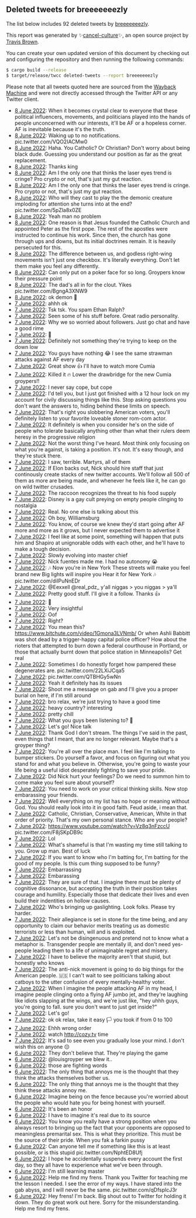 ## Deleted tweets for breeeeeeezly

The list below includes 92 deleted tweets by
[breeeeeeezly](https://twitter.com/breeeeeeezly).



This report was generated by ✨[cancel-culture](https://github.com/travisbrown/cancel-culture)✨,
an open source project by [Travis Brown](https://twitter.com/travisbrown).

You can create your own updated version of this document by checking out and configuring the
repository and then running the following commands:

```bash
$ cargo build --release
$ target/release/twcc deleted-tweets --report breeeeeeezly
```

Please note that all tweets quoted here are sourced from the
[Wayback Machine](https://web.archive.org) and were not directly accessed through the Twitter API or
any Twitter client.

* [ 8 June 2022](https://web.archive.org/web/20220608040526/https://twitter.com/breeeeeeezly/status/1534385429465731074): When it becomes crystal clear to everyone that these political influencers, movements, and politicians played into the hands of people unconcerned with our interests, it'll be AF or a hopeless corner. AF is inevitable because it's the truth. <!--1534385429465731074-->
* [ 8 June 2022](https://web.archive.org/web/20220608031137/https://twitter.com/breeeeeeezly/status/1534372433737678849): Waking up to no notifications. pic.twitter.com/VQO2IACMw0 <!--1534372433737678849-->
* [ 8 June 2022](https://web.archive.org/web/20220608023805/https://twitter.com/breeeeeeezly/status/1534364000783372288): Haha. You Catholic? Or Christian? Don't worry about being black dude. Guessing you understand our position as far as the great replacement. <!--1534364000783372288-->
* [ 8 June 2022](https://web.archive.org/web/20220608020041/https://twitter.com/breeeeeeezly/status/1534354539473674241): Thanks king <!--1534354539473674241-->
* [ 8 June 2022](https://web.archive.org/web/20220608015923/https://twitter.com/breeeeeeezly/status/1534354150451978240): Am I the only one that thinks the laser eyes trend is cringe? Pro crypto or not, that's just my gut reaction. <!--1534354150451978240-->
* [ 8 June 2022](https://web.archive.org/web/20220608015800/https://twitter.com/breeeeeeezly/status/1534353933799505922): Am I the only one that thinks the laser eyes trend is cringe. Pro crypto or not, that's just my gut reaction. <!--1534353933799505922-->
* [ 8 June 2022](https://web.archive.org/web/20220608014455/https://twitter.com/breeeeeeezly/status/1534350659532869632): Who will they cast to play the the demonic creature imploding for attention she turns into at the end? pic.twitter.com/5pZla8x0ZE <!--1534350659532869632-->
* [ 8 June 2022](https://web.archive.org/web/20220608011526/https://twitter.com/breeeeeeezly/status/1534343165385355266): Yeah man no problem <!--1534343165385355266-->
* [ 8 June 2022](https://web.archive.org/web/20220608011259/https://twitter.com/breeeeeeezly/status/1534342581517180933): One reason is that Jesus founded the Catholic Church and appointed Peter as the first pope. The rest of the apostles were instructed to continue his work. Since then, the church has gone through ups and downs, but its initial doctrines remain. It is heavily persecuted for this. <!--1534342581517180933-->
* [ 8 June 2022](https://web.archive.org/web/20220608004813/https://twitter.com/breeeeeeezly/status/1534336263712563200): The difference between us, and godless right-wing movements isn't just one checkbox. It's literally everything. Don't let them make you feel any differently. <!--1534336263712563200-->
* [ 8 June 2022](https://web.archive.org/web/20220608001605/https://twitter.com/breeeeeeezly/status/1534328200200916992): Can only put on a poker face for so long. Groypers know their pressure point <!--1534328200200916992-->
* [ 8 June 2022](https://web.archive.org/web/20220608001119/https://twitter.com/breeeeeeezly/status/1534327120599597058): The dad's all in for the clout. Yikes pic.twitter.com/BgngA3XNW9 <!--1534327120599597058-->
* [ 8 June 2022](https://web.archive.org/web/20220608000702/https://twitter.com/breeeeeeezly/status/1534325982089334784): ok demon 😬 <!--1534325982089334784-->
* [ 7 June 2022](https://web.archive.org/web/20220607235256/https://twitter.com/breeeeeeezly/status/1534322404675268609): ahhh ok <!--1534322404675268609-->
* [ 7 June 2022](https://web.archive.org/web/20220607235018/https://twitter.com/breeeeeeezly/status/1534321609917472768): Tsk tsk. You spam Ethan Ralph? <!--1534321609917472768-->
* [ 7 June 2022](https://web.archive.org/web/20220607233532/https://twitter.com/breeeeeeezly/status/1534318060152229895): Seen some of his stuff before. Great radio personality. <!--1534318060152229895-->
* [ 7 June 2022](https://web.archive.org/web/20220607232040/https://twitter.com/breeeeeeezly/status/1534314253947117568): Why we so worried about followers. Just go chat and have a good rime <!--1534314253947117568-->
* [ 7 June 2022](https://web.archive.org/web/20220607231715/https://twitter.com/breeeeeeezly/status/1534313330030034945): 🤣 <!--1534313330030034945-->
* [ 7 June 2022](https://web.archive.org/web/20220607231429/https://twitter.com/breeeeeeezly/status/1534311404391612416): Definitely not something they're trying to keep on the down low <!--1534311404391612416-->
* [ 7 June 2022](https://web.archive.org/web/20220607230219/https://twitter.com/breeeeeeezly/status/1534309674111143938): You guys have nothing 😂 I see the same strawman attacks against AF every day <!--1534309674111143938-->
* [ 7 June 2022](https://web.archive.org/web/20220607222635/https://twitter.com/breeeeeeezly/status/1534300665559846913): Great show 👍 I'll have to watch more Cumia <!--1534300665559846913-->
* [ 7 June 2022](https://web.archive.org/web/20220607222115/https://twitter.com/breeeeeeezly/status/1534299411924361216): Killed it 🔥 Lower the drawbridge for the new Cumia groypers!! <!--1534299411924361216-->
* [ 7 June 2022](https://web.archive.org/web/20220607220822/https://twitter.com/breeeeeeezly/status/1534294942264311809): I never say cope, but cope <!--1534294942264311809-->
* [ 7 June 2022](https://web.archive.org/web/20220607205424/https://twitter.com/breeeeeeezly/status/1534277465413132288): I'd tell you, but I just got finished with a 12 hour lock on my account for civily discussing things like this. Stop asking questions you don't want the answers to, hiding behind these limits on speech. <!--1534277465413132288-->
* [ 7 June 2022](https://web.archive.org/web/20220607204152/https://twitter.com/breeeeeeezly/status/1534274334977671168): That's right you slobbering American voters, you'll definitely listen to your favorite loveable stoner rom-com actor. <!--1534274334977671168-->
* [ 7 June 2022](https://web.archive.org/web/20220607203421/https://twitter.com/breeeeeeezly/status/1534272467073638401): It definitely is when you consider he's on the side of people who tolerate basically anything other than what their rulers deem heresy in the progressive religion <!--1534272467073638401-->
* [ 7 June 2022](https://web.archive.org/web/20220607202645/https://twitter.com/breeeeeeezly/status/1534270583801794562): Not the worst thing I've heard. Most think only focusing on what you're against, is taking a position. It's not. It's easy though, and they're stuck there. <!--1534270583801794562-->
* [ 7 June 2022](https://web.archive.org/web/20220607200735/https://twitter.com/breeeeeeezly/status/1534265583436546052): I saw, terrible. Martyrs, all of them <!--1534265583436546052-->
* [ 7 June 2022](https://web.archive.org/web/20220607200458/https://twitter.com/breeeeeeezly/status/1534264915686481920): If Elon backs out, Nick should hire staff that just continously create stacks of new twitter accounts. We'll follow all 500 of them as more are being made, and whenever he feels like it, he can go on wild twitter crusades. <!--1534264915686481920-->
* [ 7 June 2022](https://web.archive.org/web/20220607194113/https://twitter.com/breeeeeeezly/status/1534258910848221186): The raccoon recognizes the threat to his food supply <!--1534258910848221186-->
* [ 7 June 2022](https://web.archive.org/web/20220607192308/https://twitter.com/breeeeeeezly/status/1534254579554078720): Disney is a gay cult preying on empty people clinging to nostalgia <!--1534254579554078720-->
* [ 7 June 2022](https://web.archive.org/web/20220607181733/https://twitter.com/breeeeeeezly/status/1534237940183928834): Real. No one else is talking about this <!--1534237940183928834-->
* [ 7 June 2022](https://web.archive.org/web/20220607181226/https://twitter.com/breeeeeeezly/status/1534236716017623042): Oh boy, Williamsburg <!--1534236716017623042-->
* [ 7 June 2022](https://web.archive.org/web/20220607181043/https://twitter.com/breeeeeeezly/status/1534236382721351680): You know, of course we knew they'd start going after AF more and more as it grows, but I never expected them to advertise it <!--1534236382721351680-->
* [ 7 June 2022](https://web.archive.org/web/20220607175824/https://twitter.com/breeeeeeezly/status/1534233290156171264): I feel like at some point, something will happen that puts him and Shapiro at unignorable odds with each other, and he'll have to make a tough decision. <!--1534233290156171264-->
* [ 7 June 2022](https://web.archive.org/web/20220607175133/https://twitter.com/breeeeeeezly/status/1534231562367139840): Slowly evolving into master chief <!--1534231562367139840-->
* [ 7 June 2022](https://web.archive.org/web/20220607174528/https://twitter.com/breeeeeeezly/status/1534230038215897088): Nick fuentes made me. I had no autonomy 😭 <!--1534230038215897088-->
* [ 7 June 2022](https://web.archive.org/web/20220607171652/https://twitter.com/breeeeeeezly/status/1534222808460496899): 🎶 Now you're in New York These streets will make you feel brand new Big lights will inspire you Hear it for New York 🎶 pic.twitter.com/diIPuNnEDr <!--1534222808460496899-->
* [ 7 June 2022](https://web.archive.org/web/20220607170654/https://twitter.com/breeeeeeezly/status/1534220367308500992): @Eexxell @real_pdz_ y'all niggas &gt; you niggas &gt; ya'll <!--1534220367308500992-->
* [ 7 June 2022](https://web.archive.org/web/20220607165406/https://twitter.com/breeeeeeezly/status/1534216992667975682): Pretty good stuff. I'll give it a follow. Thanks 👍 <!--1534216992667975682-->
* [ 7 June 2022](https://web.archive.org/web/20220607164603/https://twitter.com/breeeeeeezly/status/1534215050877186049): 🫡 <!--1534215050877186049-->
* [ 7 June 2022](https://web.archive.org/web/20220607164722/https://twitter.com/breeeeeeezly/status/1534214659234058240): Very insightful <!--1534214659234058240-->
* [ 7 June 2022](https://web.archive.org/web/20220607162708/https://twitter.com/breeeeeeezly/status/1534210282469281792): Oof <!--1534210282469281792-->
* [ 7 June 2022](https://web.archive.org/web/20220607161054/https://twitter.com/breeeeeeezly/status/1534205303796948999): Right? <!--1534205303796948999-->
* [ 7 June 2022](https://web.archive.org/web/20220607160645/https://twitter.com/breeeeeeezly/status/1534205104848527360): You mean this?  https://www.bitchute.com/video/1Gmona3LVNmb/  Or when Ashli Babbitt was shot dead by a trigger-happy capital police officer? How about the rioters that attempted to burn down a federal courthouse in Portland, or those that actually burnt down that police station in Minneapolis? Get real <!--1534205104848527360-->
* [ 7 June 2022](https://web.archive.org/web/20220607161054/https://twitter.com/breeeeeeezly/status/1534205303796948999): Sometimes I do honestly forget how pampered these degenerates are. pic.twitter.com/22LXiJCqa5 <!--1534204592539435008-->
* [ 7 June 2022](https://web.archive.org/web/20220607034819/https://twitter.com/breeeeeeezly/status/1534019246535090176): pic.twitter.com/QTBHGy5wNn <!--1534019246535090176-->
* [ 7 June 2022](https://web.archive.org/web/20220607033755/https://twitter.com/breeeeeeezly/status/1534016570141327361): Yeah it definitely has its issues <!--1534016570141327361-->
* [ 7 June 2022](https://web.archive.org/web/20220607033300/https://twitter.com/breeeeeeezly/status/1534015454812962817): Shoot me a message on gab and I'll give you a proper burial on here, if I'm still around <!--1534015454812962817-->
* [ 7 June 2022](https://web.archive.org/web/20220607032326/https://twitter.com/breeeeeeezly/status/1534012983415869440): bro relax, we're just trying to have a good time <!--1534012983415869440-->
* [ 7 June 2022](https://web.archive.org/web/20220607032130/https://twitter.com/breeeeeeezly/status/1534012431541972992): heavy country? interesting <!--1534012431541972992-->
* [ 7 June 2022](https://web.archive.org/web/20220607032102/https://twitter.com/breeeeeeezly/status/1534012342874386432): pretty chill <!--1534012342874386432-->
* [ 7 June 2022](https://web.archive.org/web/20220607030353/https://twitter.com/breeeeeeezly/status/1534008144640212993): What you guys been listening to? 🎵 <!--1534008144640212993-->
* [ 7 June 2022](https://web.archive.org/web/20220607025422/https://twitter.com/breeeeeeezly/status/1534005746492395522): Let's go! Nice talk <!--1534005746492395522-->
* [ 7 June 2022](https://web.archive.org/web/20220607025303/https://twitter.com/breeeeeeezly/status/1534005364282298368): Thank God I don't stream. The things I've said in the past, even things that I meant, that are no longer relevant. Maybe that's a groyper thing? <!--1534005364282298368-->
* [ 7 June 2022](https://web.archive.org/web/20220607023259/https://twitter.com/breeeeeeezly/status/1534000303535693824): You're all over the place man. I feel like I'm talking to bumper stickers. Do yourself a favor, and focus on figuring out what you stand for and what you believe in. Otherwise, you're going to waste your life being a useful idiot desperately fighting to save your pride. <!--1534000303535693824-->
* [ 7 June 2022](https://web.archive.org/web/20220607022143/https://twitter.com/breeeeeeezly/status/1533997491644923904): Did Nick hurt your feelings? Do we need to summon him to come make you feel sure about yourself? <!--1533997491644923904-->
* [ 7 June 2022](https://web.archive.org/web/20220607021729/https://twitter.com/breeeeeeezly/status/1533996447984766981): You need to work on your critical thinking skills. Now stop embarassing your friends. <!--1533996447984766981-->
* [ 7 June 2022](https://web.archive.org/web/20220607020908/https://twitter.com/breeeeeeezly/status/1533994382734544898): Well everything on my list has no hope or meaning without God. You should really look into it in good faith. Feud aside, i mean that. <!--1533994382734544898-->
* [ 7 June 2022](https://web.archive.org/web/20220607015617/https://twitter.com/breeeeeeezly/status/1533991034644058112): Catholic, Christian, Conservative, American, White in that order of priority. That's my own personal stance. Who are your people? <!--1533991034644058112-->
* [ 7 June 2022](https://web.archive.org/web/20220607015024/https://twitter.com/breeeeeeezly/status/1533989649538068480): https://www.youtube.com/watch?v=Vz8q3nFzccU  pic.twitter.com/F8jSKpDB9c <!--1533989649538068480-->
* [ 7 June 2022](https://web.archive.org/web/20220607014337/https://twitter.com/breeeeeeezly/status/1533987927897911296): Lol <!--1533987927897911296-->
* [ 7 June 2022](https://web.archive.org/web/20220607014058/https://twitter.com/breeeeeeezly/status/1533986483069239296): What's shameful is that I'm wasting my time still talking to you. Grow up man. Best of luck <!--1533987268150558721-->
* [ 7 June 2022](https://web.archive.org/web/20220607014058/https://twitter.com/breeeeeeezly/status/1533986483069239296): If you want to know who I'm batting for, I'm batting for the good of my people. Is this cum thing supposed to be funny? <!--1533986483069239296-->
* [ 7 June 2022](https://web.archive.org/web/20220607012852/https://twitter.com/breeeeeeezly/status/1533984111215398912): Embarrassing <!--1533984111215398912-->
* [ 7 June 2022](https://web.archive.org/web/20220607012649/https://twitter.com/breeeeeeezly/status/1533983743526027265): Embarassing <!--1533983743526027265-->
* [ 7 June 2022](https://web.archive.org/web/20220607012819/https://twitter.com/breeeeeeezly/status/1533983348145758208): They are sure of that. I imagine there must be plenty of cognitive dissonance, but accepting the truth in their position takes courage and humility. Especially those that dedicate their lives and even build their indentities on hollow causes. <!--1533983348145758208-->
* [ 7 June 2022](https://web.archive.org/web/20220607012407/https://twitter.com/breeeeeeezly/status/1533982372743503879): Who's bringing up gaslighting. Look folks. Please try harder. <!--1533982372743503879-->
* [ 7 June 2022](https://web.archive.org/web/20220607012020/https://twitter.com/breeeeeeezly/status/1533982078467022851): Their allegiance is set in stone for the time being, and any opportunity to claim our behavior merits treating us as domestic terrorists or less than human, will and is exploited. <!--1533982078467022851-->
* [ 7 June 2022](https://web.archive.org/web/20220607011247/https://twitter.com/breeeeeeezly/status/1533980145635172353): Let's not be disingenuous and pretend not to know what a metaphor is. Transgender people are mentally ill, and don't need yes-people leading them to a life of unimaginable regret and misery. <!--1533980145635172353-->
* [ 7 June 2022](https://web.archive.org/web/20220607010801/https://twitter.com/breeeeeeezly/status/1533978941559562240): I have to believe the majority aren't that stupid, but honestly who knows <!--1533978941559562240-->
* [ 7 June 2022](https://web.archive.org/web/20220607010718/https://twitter.com/breeeeeeezly/status/1533978705147711489): The anti-nick movement is going to do big things for the American people. 🇺🇸 I can't wait to see politicians talking about catboys to the utter confusion of every mentally-healthy voter. <!--1533978705147711489-->
* [ 7 June 2022](https://web.archive.org/web/20220607004718/https://twitter.com/breeeeeeezly/status/1533973008636956673): When I imagine the people attacking AF in my head, I imagine people clinging onto a flying AF jumbo jet, and they're laughing like idiots slapping at the wings, and we're just like, "hey uhhh guys, you're going to fall. sure you don't want to just get inside?" <!--1533973008636956673-->
* [ 7 June 2022](https://web.archive.org/web/20220607004321/https://twitter.com/breeeeeeezly/status/1533972731682820096): Let's go! <!--1533972731682820096-->
* [ 7 June 2022](https://web.archive.org/web/20220607001517/https://twitter.com/breeeeeeezly/status/1533965622912204801): ok ok relax, take it easy 🏳️ you took if from 0 to 100 <!--1533965622912204801-->
* [ 7 June 2022](https://web.archive.org/web/20220607001052/https://twitter.com/breeeeeeezly/status/1533964601263529988): Ehhh wrong order <!--1533964601263529988-->
* [ 7 June 2022](https://web.archive.org/web/20220607001031/https://twitter.com/breeeeeeezly/status/1533964518052835331): watch  http://cozy.tv  time <!--1533964518052835331-->
* [ 7 June 2022](https://web.archive.org/web/20220607000439/https://twitter.com/breeeeeeezly/status/1533963064499904516): It's sad to see even you gradually lose your mind. I don't wish this on anyone 😔 <!--1533963064499904516-->
* [ 6 June 2022](https://web.archive.org/web/20220606235718/https://twitter.com/breeeeeeezly/status/1533961107429277699): They don't believe that. They're playing the game <!--1533961107429277699-->
* [ 6 June 2022](https://web.archive.org/web/20220606234242/https://twitter.com/breeeeeeezly/status/1533957585770098689): @louisgroyper we blew it.. <!--1533957585770098689-->
* [ 6 June 2022](https://web.archive.org/web/20220606234224/https://twitter.com/breeeeeeezly/status/1533957322967592960): those are fighting words <!--1533957322967592960-->
* [ 6 June 2022](https://web.archive.org/web/20220606233232/https://twitter.com/breeeeeeezly/status/1533954944738512898): The only thing that annoys me is the thought that they think the attacks themselves bother us. <!--1533954944738512898-->
* [ 6 June 2022](https://web.archive.org/web/20220606233106/https://twitter.com/breeeeeeezly/status/1533954578797969409): The only thing that annoys me is the thought that they think these attacks annoy me. <!--1533954578797969409-->
* [ 6 June 2022](https://web.archive.org/web/20220606232837/https://twitter.com/breeeeeeezly/status/1533953877678096385): Imagine being on the fence because you're worried about the people who would hate you for being honest with yourself. <!--1533953877678096385-->
* [ 6 June 2022](https://web.archive.org/web/20220606232548/https://twitter.com/breeeeeeezly/status/1533953224172048385): It's been an honor <!--1533953224172048385-->
* [ 6 June 2022](https://web.archive.org/web/20220606232206/https://twitter.com/breeeeeeezly/status/1533952309444722688): I have to imagine it's real due to its source <!--1533952309444722688-->
* [ 6 June 2022](https://web.archive.org/web/20220606233106/https://twitter.com/breeeeeeezly/status/1533954578797969409): You know you really have a strong position when you always resort to bringing up the fact that your opponents are opposed to meaningless premarital sex. This is what they prioritize. This must be the source of their pride. When you fak a farkin pussy <!--1533952075901566977-->
* [ 6 June 2022](https://web.archive.org/web/20220606225526/https://twitter.com/breeeeeeezly/status/1533945530077822977): Can anyone tell me if something like this is at least possible, or is this stupid pic.twitter.com/NphtED8Ufj <!--1533945530077822977-->
* [ 6 June 2022](https://web.archive.org/web/20220606222213/https://twitter.com/breeeeeeezly/status/1533937007793164288): I hope he accidentally suspends every account the first day, so they all have to experience what we've been through. <!--1533937007793164288-->
* [ 6 June 2022](https://web.archive.org/web/20220606221905/https://twitter.com/breeeeeeezly/status/1533936371475353608): I'm still learning master <!--1533936371475353608-->
* [ 6 June 2022](https://web.archive.org/web/20220606221231/https://twitter.com/breeeeeeezly/status/1533914662596755464): Help me find my frens. Thank you Twitter for teaching me the lesson I needed. I see the error of my ways. I have stared into the gab abyss, and I will never be the same. pic.twitter.com/qDfsplcJ3r <!--1533914662596755464-->
* [ 6 June 2022](https://web.archive.org/web/20220606202055/https://twitter.com/breeeeeeezly/status/1533906666361602051): Hey frens! I'm back. Big shout out to Twitter for holding it down. They do great work out here. Sorry for the misunderstanding.  Help me find my frens. <!--1533906666361602051-->
